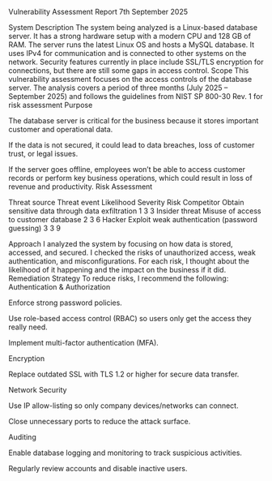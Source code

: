 Vulnerability Assessment Report
7th September 2025

System Description
The system being analyzed is a Linux-based database server. It has a strong hardware setup with a modern CPU and 128 GB of RAM. The server runs the latest Linux OS and hosts a MySQL database. It uses IPv4 for communication and is connected to other systems on the network. Security features currently in place include SSL/TLS encryption for connections, but there are still some gaps in access control.
Scope
This vulnerability assessment focuses on the access controls of the database server. The analysis covers a period of three months (July 2025 – September 2025) and follows the guidelines from NIST SP 800-30 Rev. 1 for risk assessment
Purpose

The database server is critical for the business because it stores important customer and operational data.


If the data is not secured, it could lead to data breaches, loss of customer trust, or legal issues.


If the server goes offline, employees won’t be able to access customer records or perform key business operations, which could result in loss of revenue and productivity.
Risk Assessment

Threat source
Threat event
Likelihood
Severity
Risk
Competitor
Obtain sensitive data through data exfiltration
1
3
3
Insider threat
Misuse of access to customer database
2
3
6
Hacker
Exploit weak authentication (password guessing)
3
3
9


Approach
I analyzed the system by focusing on how data is stored, accessed, and secured. I checked the risks of unauthorized access, weak authentication, and misconfigurations. For each risk, I thought about the likelihood of it happening and the impact on the business if it did.
Remediation Strategy
To reduce risks, I recommend the following:
Authentication & Authorization


Enforce strong password policies.


Use role-based access control (RBAC) so users only get the access they really need.


Implement multi-factor authentication (MFA).


Encryption


Replace outdated SSL with TLS 1.2 or higher for secure data transfer.


Network Security


Use IP allow-listing so only company devices/networks can connect.


Close unnecessary ports to reduce the attack surface.


Auditing


Enable database logging and monitoring to track suspicious activities.


Regularly review accounts and disable inactive users.


